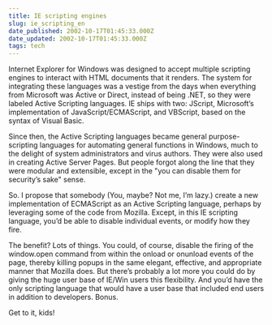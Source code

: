 ```yaml
---
title: IE scripting engines
slug: ie_scripting_en
date_published: 2002-10-17T01:45:33.000Z
date_updated: 2002-10-17T01:45:33.000Z
tags: tech
---
```


Internet Explorer for Windows was designed to accept multiple scripting engines to interact with HTML documents that it renders. The system for integrating these languages was a vestige from the days when everything from Microsoft was Active or Direct, instead of being .NET, so they were labeled Active Scripting languages. IE ships with two: JScript, Microsoft’s implementation of JavaScript/ECMAScript, and VBScript, based on the syntax of Visual Basic.

Since then, the Active Scripting languages became general purpose-scripting languages for automating general functions in Windows, much to the delight of system administrators and virus authors. They were also used in creating Active Server Pages. But people forgot along the line that they were modular and extensible, except in the "you can disable them for security’s sake" sense.

So. I propose that somebody (You, maybe? Not me, I’m lazy.) create a new implementation of ECMAScript as an Active Scripting language, perhaps by leveraging some of the code from Mozilla. Except, in this IE scripting language, you’d be able to disable individual events, or modify how they fire.

The benefit? Lots of things. You could, of course, disable the firing of the window.open command from within the onload or onunload events of the page, thereby killing popups in the same elegant, effective, and appropriate manner that Mozilla does. But there’s probably a lot more you could do by giving the huge user base of IE/Win users this flexibility. And you’d have the only scripting language that would have a user base that included end users in addition to developers. Bonus.

Get to it, kids!
